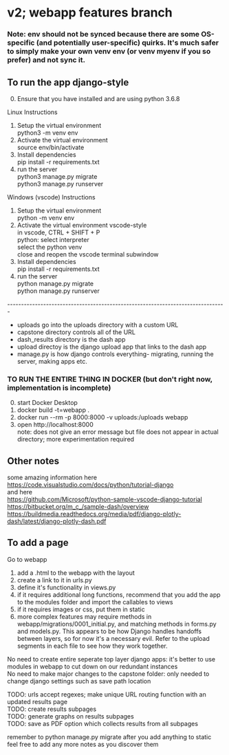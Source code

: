 # v2; webapp features branch

### Note: env should not be synced because there are some OS-specific (and potentially user-specific) quirks. It's much safer to simply make your own venv env (or venv myenv if you so prefer) and not sync it.<br /> 

## To run the app django-style
0. Ensure that you have installed and are using python 3.6.8

Linux Instructions
1. Setup the virtual environment <br /> 
python3 -m venv env
2. Activate the virtual environment <br /> 
source env/bin/activate
3. Install dependencies<br /> 
pip install -r requirements.txt<br /> 
4. run the server <br /> 
python3 manage.py migrate <br /> 
python3 manage.py runserver <br /> 

Windows (vscode) Instructions
1. Setup the virtual environment <br /> 
python -m venv env
2. Activate the virtual environment vscode-style<br /> 
in vscode, CTRL + SHIFT + P<br /> 
python: select interpreter<br /> 
select the python venv<br /> 
close and reopen the vscode terminal subwindow
3. Install dependencies<br /> 
pip install -r requirements.txt<br /> 
4. run the server <br /> 
python manage.py migrate <br /> 
python manage.py runserver <br /> 

------------------------------------------------------------------------------- <br />

* uploads go into the uploads directory with a custom URL <br />
* capstone directory controls all of the URL <br /> 
* dash_results directory is the dash app <br /> 
* upload directoy is the django upload app that links to the dash app <br />
* manage.py is how django controls everything- migrating, running the server, making apps etc. <br /> 

### TO RUN THE ENTIRE THING IN DOCKER (but don't right now, implementation is incomplete)
0. start Docker Desktop
1. docker build -t=webapp .
2. docker run --rm -p 8000:8000 -v uploads:/uploads webapp
3. open http://localhost:8000<br /> 
note: does not give an error message but file does not appear in actual directory; more experimentation required <br /> 

## Other notes<br /> 

some amazing information here<br /> 
https://code.visualstudio.com/docs/python/tutorial-django<br /> 
and here<br /> 
https://github.com/Microsoft/python-sample-vscode-django-tutorial<br /> 
https://bitbucket.org/m_c_/sample-dash/overview<br /> 
https://buildmedia.readthedocs.org/media/pdf/django-plotly-dash/latest/django-plotly-dash.pdf<br /> 

## To add a page<br /> 
Go to webapp
1. add a .html to the webapp with the layout
2. create a link to it in urls.py
3. define it's functionality in views.py
4. if it requires additional long functions, recommend that you add the app to the modules folder and import the callables to views
5. if it requires images or css, put them in static
6. more complex features may require methods in webapp/migrations/0001_initial.py, and matching methods in forms.py and models.py. This appears to be how Django handles handoffs between layers, so for now it's a necessary evil. Refer to the upload segments in each file to see how they work together.

No need to create entire seperate top layer django apps: it's better to use modules in webapp to cut down on our redundant instances<br /> 
No need to make major changes to the capstone folder: only needed to change django settings such as save path location<br /> 

TODO: urls accept regexes; make unique URL routing function with an updated results page<br /> 
TODO: create results subpages<br /> 
TODO: generate graphs on results subpages<br /> 
TODO: save as PDF option which collects results from all subpages<br /> 

remember to python manage.py migrate after you add anything to static<br /> 
feel free to add any more notes as you discover them<br /> 

